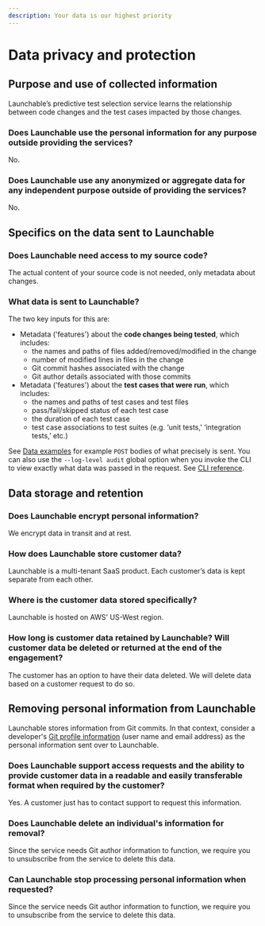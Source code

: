 ```yaml
---
description: Your data is our highest priority
---
```


# Data privacy and protection

## Purpose and use of collected information

Launchable’s predictive test selection service learns the relationship between code changes and the test cases impacted by those changes.

### Does Launchable use the personal information for any purpose outside providing the services?

No.

### Does Launchable use any anonymized or aggregate data for any independent purpose outside of providing the services?

No.

## Specifics on the data sent to Launchable

### Does Launchable need access to my source code?

The actual content of your source code is not needed, only metadata about changes.

### What data is sent to Launchable?

The two key inputs for this are:

* Metadata \('features'\) about the **code changes being tested**, which includes:
  * the names and paths of files added/removed/modified in the change
  * number of modified lines in files in the change
  * Git commit hashes associated with the change
  * Git author details associated with those commits
* Metadata \('features'\) about the **test cases that were run**, which includes:
  * the names and paths of test cases and test files
  * pass/fail/skipped status of each test case
  * the duration of each test case
  * test case associations to test suites \(e.g. ‘unit tests,' ‘integration tests,’ etc.\)

See [Data examples](data-examples.md) for example `POST` bodies of what precisely is sent. You can also use the `--log-level audit` global option when you invoke the CLI to view exactly what data was passed in the request. See [CLI reference](../resources/cli-reference.md#log-level).

## Data storage and retention

### Does Launchable encrypt personal information?

We encrypt data in transit and at rest.

### How does Launchable store customer data?

Launchable is a multi-tenant SaaS product. Each customer’s data is kept separate from each other.

### Where is the customer data stored specifically?

Launchable is hosted on AWS' US-West region.

### How long is customer data retained by Launchable? Will customer data be deleted or returned at the end of the engagement?

The customer has an option to have their data deleted. We will delete data based on a customer request to do so.

## Removing personal information from Launchable

Launchable stores information from Git commits. In that context, consider a developer's [Git profile information](https://git-scm.com/book/en/v2/Customizing-Git-Git-Configuration#_git_config) \(user name and email address\) as the personal information sent over to Launchable.

### Does Launchable support access requests and the ability to provide customer data in a readable and easily transferable format when required by the customer?

Yes. A customer just has to contact support to request this information.

### Does Launchable delete an individual's information for removal?

Since the service needs Git author information to function, we require you to unsubscribe from the service to delete this data.

### Can Launchable stop processing personal information when requested?

Since the service needs Git author information to function, we require you to unsubscribe from the service to delete this data.

